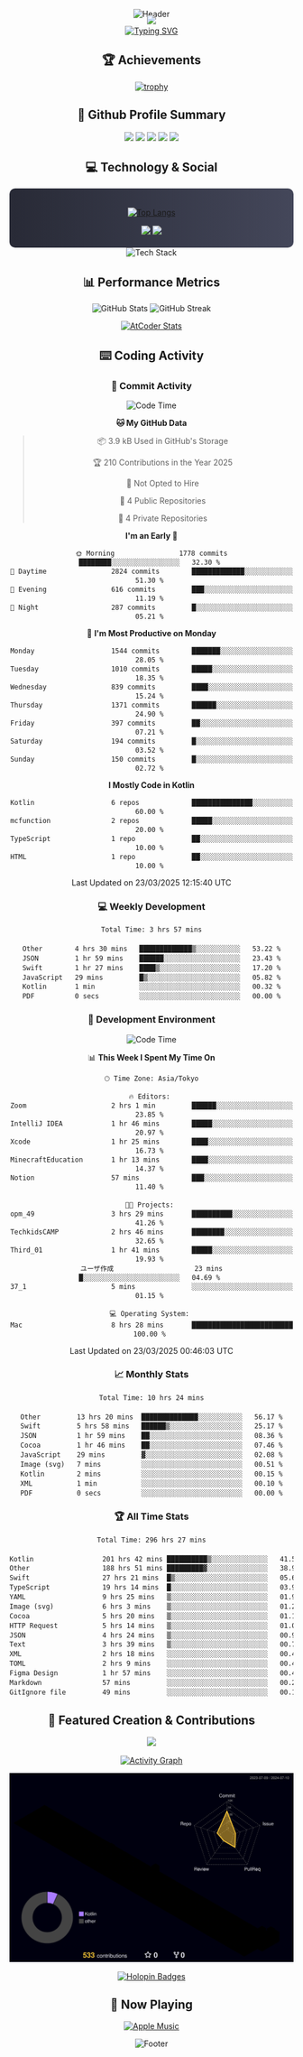 <div align="center">
  
![Header](https://capsule-render.vercel.app/api?type=waving&color=gradient&customColorList=12&height=300&section=header&text=Welcome%20to%20Batapii's%20Universe&fontSize=50&animation=fadeIn&fontAlignY=40&desc=Android%20Developer%20|%20Kotlin%20LOVE%20)

<div style="margin-top: -20px;">
  <img src="https://readme-typing-svg.herokuapp.com/?lines=Crafting+Android+Experiences;Building+Tomorrow's+Apps+Today;Always+Learning,+Always+Growing&font=Fira%20Code&center=true&width=440&height=45&color=f75c7e&vCenter=true&size=22&pause=1000">
</div>

<a href="https://git.io/typing-svg">
  <img src="https://readme-typing-svg.demolab.com?font=Fira+Code&weight=600&size=28&duration=4000&pause=1000&center=true&vCenter=true&width=800&lines=Hey+there!+I'm+Batapii+%F0%9F%91%8B;Android+Developer+from+Japan+%F0%9F%87%AF%F0%9F%87%B5" alt="Typing SVG" />
</a>

## 🏆 Achievements

[![trophy](https://github-profile-trophy.vercel.app/?username=batapii&theme=onestar&no-frame=true&no-bg=true&column=8&rank=SECRET,SSS,SS,S,AAA,AA,A,B,C,?&margin-w=10&margin-h=10)](https://github.com/ryo-ma/github-profile-trophy)

## 🎯 Github Profile Summary

<div align="center">
  <img src="http://github-profile-summary-cards.vercel.app/api/cards/profile-details?username=batapii&theme=radical" />
  <img src="http://github-profile-summary-cards.vercel.app/api/cards/repos-per-language?username=batapii&theme=radical" />
  <img src="http://github-profile-summary-cards.vercel.app/api/cards/most-commit-language?username=batapii&theme=radical" />
  <img src="http://github-profile-summary-cards.vercel.app/api/cards/stats?username=batapii&theme=radical" />
  <img src="http://github-profile-summary-cards.vercel.app/api/cards/productive-time?username=batapii&theme=radical" />
</div>

## 💻 Technology & Social

<div align="center" style="background: linear-gradient(to right, #282A36, #44475A); padding: 20px; border-radius: 10px;">

[![Top Langs](https://github-readme-stats.vercel.app/api/top-langs/?username=batapii
)](https://github.com/anuraghazra/github-readme-stats)

<div style="margin-top: 15px">
<a href="https://github.com/batapii"><img src="https://img.shields.io/github/followers/batapii?style=for-the-badge&logo=github&label=Follow&color=ff6e96&labelColor=282A36"/></a>
<a href="https://twitter.com/batapii3939"><img src="https://img.shields.io/twitter/follow/batapii?style=for-the-badge&logo=twitter&color=1DA1F2&labelColor=282A36&label= Twitter"/></a>
</div>

</div>

<div align="center">
<img src="https://github-readme-tech-stack.vercel.app/api/cards?title=Tech+Stack&align=center&titleAlign=center&fontSize=20&lineHeight=10&lineCount=4&theme=github_dark&width=800&bg=%230D1117&badge=%23161B22&border=%2321262D&titleColor=%2358A6FF&line1=kotlin%2Ckotlin%2C0095D5%3Bandroid%2Candroid%2C00ff00%3Bjetpackcompose%2Cjetpack%2C4285F4%3B&line2=swift%2Cswift%2CFA7343%3Bfirebase%2Cfirebase%2CFFCA28%3Bgithub%2Cgithub%2C181717%3B&line3=typescript%2Ctypescript%2C3178C6%3Bgraphql%2Cgraphql%2CE10098%3Bsupabase%2Csupabase%2C3FCF8E%3B&line4=gradle%2Cgradle%2C02303A%3Bgitkraken%2Cgitkraken%2C179287%3Bpostman%2Cpostman%2CFF6C37%3B" alt="Tech Stack" />
</div>



## 📊 Performance Metrics

<div align="center">

![GitHub Stats](https://github-readme-stats.vercel.app/api?username=batapii&show_icons=true&theme=radical&hide_border=true&bg_color=0D1117)
![GitHub Streak](https://github-readme-streak-stats.herokuapp.com/?user=batapii&theme=radical&hide_border=true&background=0D1117)

[![AtCoder Stats](https://atcoder-readme-stats.vercel.app/stats/batapii3939?theme=dark&show_history=5&width=495)](https://github.com/iwbc-mzk/atcoder-readme-stats)

</div>

## ⌨️ Coding Activity

### 🌟 Commit Activity
<!--START_SECTION:commit-stats-->
![Code Time](http://img.shields.io/badge/Code%20Time-486%20hrs%208%20mins-blue)

**🐱 My GitHub Data** 

> 📦 3.9 kB Used in GitHub's Storage 
 > 
> 🏆 210 Contributions in the Year 2025
 > 
> 🚫 Not Opted to Hire
 > 
> 📜 4 Public Repositories 
 > 
> 🔑 4 Private Repositories 
 > 
**I'm an Early 🐤** 

```text
🌞 Morning                1778 commits        ████████░░░░░░░░░░░░░░░░░   32.30 % 
🌆 Daytime                2824 commits        █████████████░░░░░░░░░░░░   51.30 % 
🌃 Evening                616 commits         ███░░░░░░░░░░░░░░░░░░░░░░   11.19 % 
🌙 Night                  287 commits         █░░░░░░░░░░░░░░░░░░░░░░░░   05.21 % 
```
📅 **I'm Most Productive on Monday** 

```text
Monday                   1544 commits        ███████░░░░░░░░░░░░░░░░░░   28.05 % 
Tuesday                  1010 commits        █████░░░░░░░░░░░░░░░░░░░░   18.35 % 
Wednesday                839 commits         ████░░░░░░░░░░░░░░░░░░░░░   15.24 % 
Thursday                 1371 commits        ██████░░░░░░░░░░░░░░░░░░░   24.90 % 
Friday                   397 commits         ██░░░░░░░░░░░░░░░░░░░░░░░   07.21 % 
Saturday                 194 commits         █░░░░░░░░░░░░░░░░░░░░░░░░   03.52 % 
Sunday                   150 commits         █░░░░░░░░░░░░░░░░░░░░░░░░   02.72 % 
```


**I Mostly Code in Kotlin** 

```text
Kotlin                   6 repos             ███████████████░░░░░░░░░░   60.00 % 
mcfunction               2 repos             █████░░░░░░░░░░░░░░░░░░░░   20.00 % 
TypeScript               1 repo              ██░░░░░░░░░░░░░░░░░░░░░░░   10.00 % 
HTML                     1 repo              ██░░░░░░░░░░░░░░░░░░░░░░░   10.00 % 
```




 Last Updated on 23/03/2025 12:15:40 UTC
<!--END_SECTION:commit-stats-->

### 💻 Weekly Development
<!--START_SECTION:wakatime-->

```txt
Total Time: 3 hrs 57 mins

Other        4 hrs 30 mins   █████████████▒░░░░░░░░░░░   53.22 %
JSON         1 hr 59 mins    ██████░░░░░░░░░░░░░░░░░░░   23.43 %
Swift        1 hr 27 mins    ████▒░░░░░░░░░░░░░░░░░░░░   17.20 %
JavaScript   29 mins         █▒░░░░░░░░░░░░░░░░░░░░░░░   05.82 %
Kotlin       1 min           ░░░░░░░░░░░░░░░░░░░░░░░░░   00.32 %
PDF          0 secs          ░░░░░░░░░░░░░░░░░░░░░░░░░   00.00 %
```

<!--END_SECTION:wakatime-->

### 🔨 Development Environment
<!--START_SECTION:dev-stats-->
![Code Time](http://img.shields.io/badge/Code%20Time-485%20hrs%2019%20mins-blue)

📊 **This Week I Spent My Time On** 

```text
🕑︎ Time Zone: Asia/Tokyo

🔥 Editors: 
Zoom                     2 hrs 1 min         ██████░░░░░░░░░░░░░░░░░░░   23.85 % 
IntelliJ IDEA            1 hr 46 mins        █████░░░░░░░░░░░░░░░░░░░░   20.97 % 
Xcode                    1 hr 25 mins        ████░░░░░░░░░░░░░░░░░░░░░   16.73 % 
MinecraftEducation       1 hr 13 mins        ████░░░░░░░░░░░░░░░░░░░░░   14.37 % 
Notion                   57 mins             ███░░░░░░░░░░░░░░░░░░░░░░   11.40 % 

🐱‍💻 Projects: 
opm_49                   3 hrs 29 mins       ██████████░░░░░░░░░░░░░░░   41.26 % 
TechkidsCAMP             2 hrs 46 mins       ████████░░░░░░░░░░░░░░░░░   32.65 % 
Third_01                 1 hr 41 mins        █████░░░░░░░░░░░░░░░░░░░░   19.93 % 
ユーザ作成                    23 mins             █░░░░░░░░░░░░░░░░░░░░░░░░   04.69 % 
37_1                     5 mins              ░░░░░░░░░░░░░░░░░░░░░░░░░   01.15 % 

💻 Operating System: 
Mac                      8 hrs 28 mins       █████████████████████████   100.00 % 
```


 Last Updated on 23/03/2025 00:46:03 UTC
<!--END_SECTION:dev-stats-->

### 📈 Monthly Stats
<!--START_SECTION:wakamonth-->

```txt
Total Time: 10 hrs 24 mins

Other         13 hrs 20 mins  ██████████████░░░░░░░░░░░   56.17 %
Swift         5 hrs 58 mins   ██████▒░░░░░░░░░░░░░░░░░░   25.17 %
JSON          1 hr 59 mins    ██░░░░░░░░░░░░░░░░░░░░░░░   08.36 %
Cocoa         1 hr 46 mins    ██░░░░░░░░░░░░░░░░░░░░░░░   07.46 %
JavaScript    29 mins         ▓░░░░░░░░░░░░░░░░░░░░░░░░   02.08 %
Image (svg)   7 mins          ░░░░░░░░░░░░░░░░░░░░░░░░░   00.51 %
Kotlin        2 mins          ░░░░░░░░░░░░░░░░░░░░░░░░░   00.15 %
XML           1 min           ░░░░░░░░░░░░░░░░░░░░░░░░░   00.10 %
PDF           0 secs          ░░░░░░░░░░░░░░░░░░░░░░░░░   00.00 %
```

<!--END_SECTION:wakamonth-->

### 🏆 All Time Stats
<!--START_SECTION:wakaalltime-->

```txt
Total Time: 296 hrs 27 mins

Kotlin                 201 hrs 42 mins ██████████▒░░░░░░░░░░░░░░   41.56 %
Other                  188 hrs 51 mins █████████▓░░░░░░░░░░░░░░░   38.92 %
Swift                  27 hrs 21 mins  █▒░░░░░░░░░░░░░░░░░░░░░░░   05.64 %
TypeScript             19 hrs 14 mins  █░░░░░░░░░░░░░░░░░░░░░░░░   03.96 %
YAML                   9 hrs 25 mins   ▒░░░░░░░░░░░░░░░░░░░░░░░░   01.94 %
Image (svg)            6 hrs 3 mins    ▒░░░░░░░░░░░░░░░░░░░░░░░░   01.25 %
Cocoa                  5 hrs 20 mins   ▒░░░░░░░░░░░░░░░░░░░░░░░░   01.10 %
HTTP Request           5 hrs 14 mins   ▒░░░░░░░░░░░░░░░░░░░░░░░░   01.08 %
JSON                   4 hrs 24 mins   ▒░░░░░░░░░░░░░░░░░░░░░░░░   00.91 %
Text                   3 hrs 39 mins   ▒░░░░░░░░░░░░░░░░░░░░░░░░   00.75 %
XML                    2 hrs 18 mins   ░░░░░░░░░░░░░░░░░░░░░░░░░   00.48 %
TOML                   2 hrs 9 mins    ░░░░░░░░░░░░░░░░░░░░░░░░░   00.45 %
Figma Design           1 hr 57 mins    ░░░░░░░░░░░░░░░░░░░░░░░░░   00.40 %
Markdown               57 mins         ░░░░░░░░░░░░░░░░░░░░░░░░░   00.20 %
GitIgnore file         49 mins         ░░░░░░░░░░░░░░░░░░░░░░░░░   00.17 %
```

<!--END_SECTION:wakaalltime-->


## 🌟 Featured Creation & Contributions

<div align="center">
  <a href="https://github.com/batapii/ToDoSNS">
    <img src="https://github-readme-stats.vercel.app/api/pin/?username=batapii&repo=ToDoSNS&theme=radical&hide_border=true&bg_color=0D1117" />
  </a>

[![Activity Graph](https://github-readme-activity-graph.vercel.app/graph?username=batapii&custom_title=Contribution%20Graph&hide_border=true&theme=radical&bg_color=0D1117)](https://github.com/ashutosh00710/github-readme-activity-graph)

![3D Contrib](./profile-3d-contrib/profile-night-rainbow.svg)

[![Holopin Badges](https://holopin.me/batapii)](https://holopin.io/@batapii)

</div>

## 🎵 Now Playing

<div align="center">
  
[![Apple Music](https://music-profile.rayriffy.com/theme/dark.svg?uid=001005.6598667d2ffd4a10a4f429edd0ba24c4.1156)](https://github.com/rayriffy/apple-music-github-profile)

</div>

![Footer](https://capsule-render.vercel.app/api?type=waving&color=gradient&customColorList=12&height=100&section=footer)

</div>
